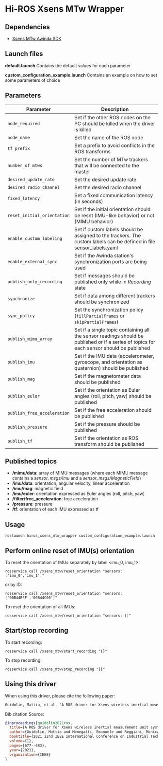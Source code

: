 # Hi-ROS Xsens MTw Wrapper


## Dependencies
* [Xsens MTw Awinda SDK](https://www.xsens.com/products/mtw-awinda)


## Launch files
**default.launch**
Contains the default values for each parameter

**custom\_configuration\_example.launch**
Contains an example on how to set some parameters of choice

## Parameters
| Parameter                   | Description                                                  |
| --------------------------- | ------------------------------------------------------------ |
| `node_required`             | Set if the other ROS nodes on the PC should be killed when the driver is killed |
| `node_name`                 | Set the name of the ROS node                                 |
| `tf_prefix`                 | Set a prefix to avoid conflicts in the ROS transforms        |
| `number_of_mtws`            | Set the number of MTw trackers that will be connected to the master |
| `desired_update_rate`       | Set the desired update rate                                  |
| `desired_radio_channel`     | Set the desired radio channel                                |
| `fixed_latency`             | Set a fixed communication latency (in seconds)               |
| `reset_initial_orientation` | Set if the initial orientation should be reset (IMU-like behavior) or not (MIMU behavior) |
| `enable_custom_labeling`    | Set if custom labels should be assigned to the trackers. The custom labels can be defined in file [sensor\_labels.yaml](https://github.com/HiROS-unipd/xsens_mtw_wrapper/blob/master/config/sensor_labels.yaml) |
| `enable_external_sync`      | Set if the Awinda station's synchronization ports are being used |
| `publish_only_recording`    | Set if messages should be published only while in <em>Recording</em> state |
| `synchronize`               | Set if data among different trackers should be synchronized  |
| `sync_policy`               | Set the synchronization policy (`fillPartialFrames` or `skipPartialFrames`) |
| `publish_mimu_array`        | Set if a single topic containing all the sensor readings should be published or if a series of topics for each sensor should be published |
| `publish_imu`               | Set if the IMU data (accelerometer, gyroscope, and orientation as quaternion) should be published |
| `publish_mag`               | Set if the magnetometer data should be published             |
| `publish_euler`             | Set if the orientation as Euler angles (roll, pitch, yaw) should be published |
| `publish_free_acceleration` | Set if the free acceleration should be published             |
| `publish_pressure`          | Set if the pressure should be published                      |
| `publish_tf`                | Set if the orientation as ROS transform should be published  |

## Published topics
- **/mimu/data**: array of MIMU messages (where each MIMU message contains a *sensor_msgs/Imu* and a *sensor_msgs/MagneticField*)
- **/imu/data**: orientation, angular velocity, linear acceleration
- **/imu/mag**: magnetic field
- **/imu/euler**: orientation expressed as Euler angles (roll, pitch, yaw)
- **/filter/free_acceleration**: free acceleration
- **/pressure**: pressure
- **/tf**: orientation of each IMU expressed as tf

## Usage
```
roslaunch hiros_xsens_mtw_wrapper custom_configuration_example.launch
```

## Perform online reset of IMU(s) orientation
To reset the orientation of IMUs separately by label <imu_0, imu_1>:
```
rosservice call /xsens_mtw/reset_orientation "sensors: ['imu_0','imu_1']"
```
or by ID:
```
rosservice call /xsens_mtw/reset_orientation "sensors: ['00B44BFF','00B44C00']"
```

To reset the orientation of all IMUs:
```
rosservice call /xsens_mtw/reset_orientation "sensors: []"
```

## Start/stop recording
To start recording:
```
rosservice call /xsens_mtw/start_recording "{}"
```

To stop recording:
```
rosservice call /xsens_mtw/stop_recording "{}"
```

## Using this driver

When using this driver, please cite the following paper:

```latex
Guidolin, Mattia, et al. "A ROS driver for Xsens wireless inertial measurement unit systems." 2021 22nd IEEE International Conference on Industrial Technology (ICIT). Vol. 1. IEEE, 2021.
```

Bib citation Source:

```bibtex
@inproceedings{guidolin2021ros,
  title={A ROS driver for Xsens wireless inertial measurement unit systems},
  author={Guidolin, Mattia and Menegatti, Emanuele and Reggiani, Monica and Tagliapietra, Luca},
  booktitle={2021 22nd IEEE International Conference on Industrial Technology (ICIT)},
  volume={1},
  pages={677--683},
  year={2021},
  organization={IEEE}
}
```

